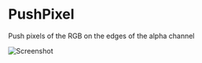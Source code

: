 # PushPixel


Push pixels of the RGB on the edges of the alpha channel


![Screenshot](PushPixel_snap.png)